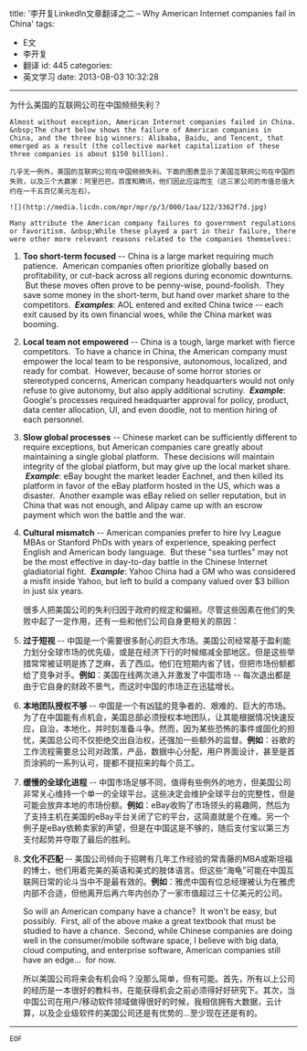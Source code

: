 title: '李开复LinkedIn文章翻译之二 – Why American Internet companies fail in China'
tags:
  - E文
  - 李开复
  - 翻译
id: 445
categories:
  - 英文学习
date: 2013-08-03 10:32:28
---

为什么美国的互联网公司在中国频频失利？

	Almost without exception, American Internet companies failed in China. &nbsp;The chart below shows the failure of American companies in China, and the three big winners: Alibaba, Baidu, and Tencent, that emerged as a result (the collective market capitalization of these three companies is about $150 billion).

	几乎无一例外，美国的互联网公司在中国频频失利。下面的图表显示了美国互联网公司在中国的失败，以及三个大赢家：阿里巴巴，百度和腾讯，他们因此应运而生（这三家公司的市值总值大约在一千五百亿美元左右）。

	![](http://media.licdn.com/mpr/mpr/p/3/000/1aa/122/3362f7d.jpg)

	Many attribute the American company failures to government regulations or favoritism. &nbsp;While these played a part in their failure, there were other more relevant reasons related to the companies themselves:

1.  **Too short-term focused**&nbsp;-- China is a large market requiring much patience. &nbsp;American companies often prioritize globally based on profitability, or cut-back across all regions during economic downturns. &nbsp;But these moves often prove to be penny-wise, pound-foolish. &nbsp;They save some money in the short-term, but hand over market share to the competitors. &nbsp;_**Examples**_: AOL entered and exited China twice -- each exit caused by its own financial woes, while the China market was booming.

2.  **Local team not empowered**&nbsp;-- China is a tough, large market with fierce competitors. &nbsp;To have a chance in China, the American company must empower the local team to be responsive, autonomous, localized, and ready for combat. &nbsp;However, because of some horror stories or stereotyped concerns, American company headquarters would not only refuse to give autonomy, but also apply additional scrutiny. &nbsp;_**Example**_: Google&#39;s processes required headquarter approval for policy, product, data center allocation, UI, and even doodle, not to mention hiring of each personnel.

3.  **Slow global processes**&nbsp;-- Chinese market can be sufficiently different to require exceptions, but American companies care greatly about maintaining a single global platform. &nbsp;These decisions will maintain integrity of the global platform, but may give up the local market share. &nbsp;_**Example**_: eBay bought the market leader Eachnet, and then killed its platform in favor of the eBay platform hosted in the US, which was a disaster. &nbsp;Another example was eBay relied on seller reputation, but in China that was not enough, and Alipay came up with an escrow payment which won the battle and the war.

4.  **Cultural mismatch**&nbsp;-- American companies prefer to hire Ivy League MBAs or Stanford PhDs with years of experience, speaking perfect English and American body language. &nbsp;But these &quot;sea turtles&quot; may not be the most effective in day-to-day battle in the Chinese Internet gladiatorial fight. &nbsp;_**Example**_: Yahoo China had a GM who was considered a misfit inside Yahoo, but left to build a company valued over $3 billion in just six years.

	​很多人把美国公司的失利归因于政府的规定和偏袒。尽管这些因素在他们的失败中起了一定作用，还有一些和他们公司自身更相关的原因：

1.  **过于短视** -- 中国是一个需要很多耐心的巨大市场。美国公司经常基于盈利能力划分全球市场的优先级，或是在经济下行的时候缩减全部地区。但是这些举措常常被证明是拣了芝麻，丢了西瓜。他们在短期内省了钱，但把市场份额都给了竞争对手。**例如**：美国在线两次进入并激发了中国市场 -- 每次退出都是由于它自身的财政不景气，而这时中国的市场正在迅猛增长。
2.  **本地团队授权不够&nbsp;**-- 中国是一个有凶猛的竞争者的、艰难的、巨大的市场。为了在中国能有点机会，美国总部必须授权本地团队，让其能根据情况快速反应，自治，本地化，并时刻准备斗争。然而，因为某些恐怖的事件或固化的担忧，美国总公司不仅拒绝交出自治权，还强加一些额外的监督。**例如**：谷歌的工作流程需要总公司对政策，产品，数据中心分配，用户界面设计，甚至是首页涂鸦的一系列认可，提都不提招来的每个员工。
3.  **缓慢的全球化进程** -- 中国市场足够不同，值得有些例外的地方，但美国公司非常关心维持一个单一的全球平台。这些决定会维护全球平台的完整性，但是可能会放弃本地的市场份额。**例如**：eBay收购了市场领头的易趣网，然后为了支持主机在美国的eBay平台关闭了它的平台，这简直就是个在难。另一个例子是eBay依赖卖家的声望，但是在中国这是不够的，随后支付宝以第三方支付起势并夺取了最后的胜利。
4.  **文化不匹配&nbsp;**-- 美国公司倾向于招聘有几年工作经验的常青藤的MBA或斯坦福的博士，他们用着完美的英语和美式的肢体语言。但这些&ldquo;海龟&rdquo;可能在中国互联网日常的论斗当中不是最有效的。**例如**：雅虎中国有位总经理被认为在雅虎内部不合适，但他离开后再六年内创办了一家市值超过三十亿美元的公司。

	So will an American company have a chance? &nbsp;It won&#39;t be easy, but possibly. &nbsp;First, all of the above make a great textbook that must be studied to have a chance. &nbsp;Second, while Chinese companies are doing well in the consumer/mobile software space, I believe with big data, cloud computing, and enterprise software, American companies still have an edge... &nbsp;for now.

	所以美国公司将来会有机会吗？没那么简单，但有可能。首先，所有以上公司的经历是一本很好的教科书，在能获得机会之前必须得好好研究下。其次，当中国公司在用户/移动软件领域做得很好的时候，我相信拥有大数据，云计算，以及企业级软件的美国公司还是有优势的&hellip;至少现在还是有的。

* * *

	EOF
